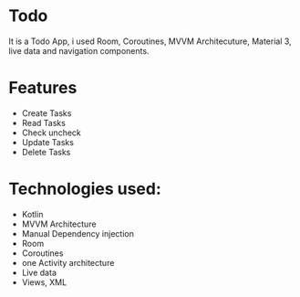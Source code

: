 # Todo
It is a Todo App, i used Room, Coroutines, MVVM Architecuture, Material 3, live data and navigation components.

# Features 
* Create Tasks
* Read Tasks
* Check uncheck
* Update Tasks
* Delete Tasks

# Technologies used:
* Kotlin
* MVVM Architecture
* Manual Dependency injection
* Room
* Coroutines
* one Activity architecture
* Live data
* Views, XML

